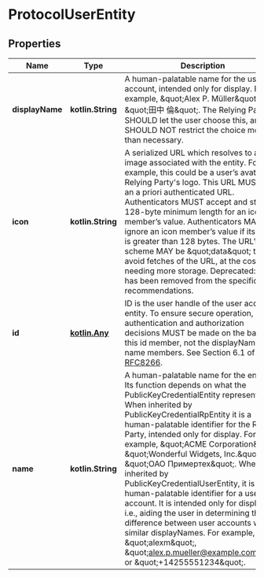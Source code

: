 
# ProtocolUserEntity

## Properties
Name | Type | Description | Notes
------------ | ------------- | ------------- | -------------
**displayName** | **kotlin.String** | A human-palatable name for the user account, intended only for display. For example, \&quot;Alex P. Müller\&quot; or \&quot;田中 倫\&quot;. The Relying Party SHOULD let the user choose this, and SHOULD NOT restrict the choice more than necessary. |  [optional]
**icon** | **kotlin.String** | A serialized URL which resolves to an image associated with the entity. For example, this could be a user’s avatar or a Relying Party&#39;s logo. This URL MUST be an a priori authenticated URL. Authenticators MUST accept and store a 128-byte minimum length for an icon member’s value. Authenticators MAY ignore an icon member’s value if its length is greater than 128 bytes. The URL’s scheme MAY be \&quot;data\&quot; to avoid fetches of the URL, at the cost of needing more storage.  Deprecated: this has been removed from the specification recommendations. |  [optional]
**id** | [**kotlin.Any**](.md) | ID is the user handle of the user account entity. To ensure secure operation, authentication and authorization decisions MUST be made on the basis of this id member, not the displayName nor name members. See Section 6.1 of [RFC8266](https://www.w3.org/TR/webauthn/#biblio-rfc8266). |  [optional]
**name** | **kotlin.String** | A human-palatable name for the entity. Its function depends on what the PublicKeyCredentialEntity represents:  When inherited by PublicKeyCredentialRpEntity it is a human-palatable identifier for the Relying Party, intended only for display. For example, \&quot;ACME Corporation\&quot;, \&quot;Wonderful Widgets, Inc.\&quot; or \&quot;ОАО Примертех\&quot;.  When inherited by PublicKeyCredentialUserEntity, it is a human-palatable identifier for a user account. It is intended only for display, i.e., aiding the user in determining the difference between user accounts with similar displayNames. For example, \&quot;alexm\&quot;, \&quot;alex.p.mueller@example.com\&quot; or \&quot;+14255551234\&quot;. |  [optional]



